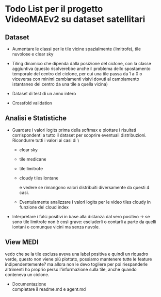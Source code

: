 # Todo List per il progetto VideoMAEv2 su dataset satellitari

## Dataset

- Aumentare le classi per le tile vicine spazialmente (limitrofe), tile nuvolose e clear sky

- Tiling dinamico che dipenda dalla posizione del ciclone, con la classe aggiuntiva (questo risolverebbe anche il problema dello spostamento temporale del centro del ciclone, per cui una tile passa da 1 a 0 o viceversa con minimi cambiamenti visivi dovuti al cambiamento istantaneo del centro da una tile a quella vicina)

- Dataset di test di un anno intero

- Crossfold validation 

## Analisi e Statistiche

- Guardare i valori logits prima della softmax e plottare i risultati corrispondenti a tutto il dataset per scoprire eventuali distribuzioni. Ricondurre tutti i valori ai casi di \
  - clear sky
  - tile medicane
  - tile limitrofe
  - cloudy tiles lontane

    e vedere se rimangono valori distribuiti diversamente da questi 4 casi.
  - Eventulamente analizzare i valori logits per le video tiles cloudy in funzione del cloud index
- Interpretare i falsi positivi in base alla distanza dal vero positivo -> se sono tile limitrofe non è così grave: escluderli o contarli a parte da quelli lontani o comunque vicini ma senza nuvole.


## View MEDI
vedo che se la tile esclusa aveva una label positiva e quindi un riquadro verde, questo non viene più plottato, possiamo mantenere tutte le feature indipendentemente? ma allora non le devo togliere per poi riespanderle altrimenti ho proprio perso l'informazione sulla tile, anche quando conteneva un ciclone.


- Documentazione\
  completare il readme.md e agent.md

